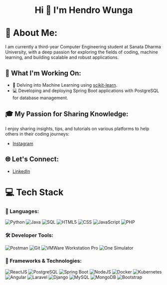 <h1 align="center">Hi 👋 I'm Hendro Wunga</h1>

# 💫 About Me:
I am currently a third-year Computer Engineering student at Sanata Dharma University, with a deep passion for exploring the fields of coding, machine learning, and building scalable and robust applications.

## 🚀 What I'm Working On:
- 🤖 Delving into Machine Learning using [scikit-learn](https://scikit-learn.org/).
- 💻 Developing and deploying Spring Boot applications with PostgreSQL for database management.

## 🎓 My Passion for Sharing Knowledge:
I enjoy sharing insights, tips, and tutorials on various platforms to help others in their coding journeys:

- [Instagram](https://www.instagram.com/hendrowunga7/) 

## 🌐 Let's Connect:
- [LinkedIn](https://www.linkedin.com/in/hendro-wunga-91b5a5258/)

# 💻 Tech Stack

### 📝 Languages:
<p>
  <img alt="Python" src="https://img.shields.io/badge/-Python-3776AB?style=flat-square&logo=python&logoColor=white" />
  <img alt="Java" src="https://img.shields.io/badge/-Java-ED8B00?style=flat-square&logo=java&logoColor=white" />
  <img alt="SQL" src="https://img.shields.io/badge/-SQL-07405E?style=flat-square&logo=postgresql&logoColor=white" />
  <img alt="HTML5" src="https://img.shields.io/badge/-HTML5-E34F26?style=flat-square&logo=html5&logoColor=white" />
  <img alt="CSS" src="https://img.shields.io/badge/-CSS-1572B6?style=flat-square&logo=css3&logoColor=white" />
  <img alt="JavaScript" src="https://img.shields.io/badge/-JavaScript-323330?style=flat-square&logo=javascript&logoColor=F7DF1E" />
  <img alt="PHP" src="https://img.shields.io/badge/-PHP-777BB4?style=flat-square&logo=php&logoColor=white" />
</p>

### 🛠 Developer Tools:
<p>
  <img alt="Postman" src="https://img.shields.io/badge/-Postman-FF6C37?style=flat-square&logo=postman&logoColor=white" />
  <img alt="Git" src="https://img.shields.io/badge/-Git-F05033?style=flat-square&logo=git&logoColor=white" />
  <img alt="VMWare Workstation Pro" src="https://img.shields.io/badge/-VMWare_Workstation_Pro-607078?style=flat-square&logo=vmware&logoColor=white" />
  <img alt="One Simulator" src="https://img.shields.io/badge/-One_Simulator-007ACC?style=flat-square&logoColor=white" />
</p>

### 🔧 Frameworks & Technologies:
<p>
  <img alt="ReactJS" src="https://img.shields.io/badge/-ReactJS-20232A?style=flat-square&logo=react&logoColor=61DAFB" />
  <img alt="PostgreSQL" src="https://img.shields.io/badge/-PostgreSQL-316192?style=flat-square&logo=postgresql&logoColor=white" />
  <img alt="Spring Boot" src="https://img.shields.io/badge/-Spring_Boot-F2F4F9?style=flat-square&logo=spring-boot&logoColor=black" />
  <img alt="NodeJS" src="https://img.shields.io/badge/-Node.js-6DA55F?style=flat-square&logo=node.js&logoColor=white" />
  <img alt="Docker" src="https://img.shields.io/badge/-Docker-0DB7ED?style=flat-square&logo=docker&logoColor=white" />
  <img alt="Kubernetes" src="https://img.shields.io/badge/-Kubernetes-326CE5?style=flat-square&logo=kubernetes&logoColor=white" />
  <img alt="Angular" src="https://img.shields.io/badge/-Angular-DD0031?style=flat-square&logo=angular&logoColor=white" />
  <img alt="Laravel" src="https://img.shields.io/badge/-Laravel-F05340?style=flat-square&logo=laravel&logoColor=white" />
  <img alt="Django" src="https://img.shields.io/badge/-Django-092E20?style=flat-square&logo=django&logoColor=white" />
  <img alt="MySQL" src="https://img.shields.io/badge/-MySQL-4479A1?style=flat-square&logo=mysql&logoColor=white" />
  <img alt="MongoDB" src="https://img.shields.io/badge/-MongoDB-47A248?style=flat-square&logo=mongodb&logoColor=white" />
  <img alt="Bootstrap" src="https://img.shields.io/badge/-Bootstrap-563D7C?style=flat-square&logo=bootstrap&logoColor=white" />
</p>

